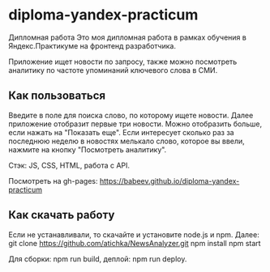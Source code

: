 # diploma-yandex-practicum
Дипломная работа 
Это моя дипломная работа в рамках обучения в Яндекс.Практикуме на фронтенд разработчика.

Приложение ищет новости по запросу, также можно посмотреть аналитику по частоте упоминаний ключевого слова в СМИ. 

## Как пользоваться

Введите в поле для поиска слово, по которому ищете новости.
Далее приложение отобразит первые три новости. Можно отобразить больше, если нажать на "Показать еще".
Если интересует сколько раз за последнюю неделю в новостях мелькало слово, которое вы ввели, нажмите на кнопку "Посмотреть аналитику".

Стэк: JS, CSS, HTML, работа с API.

Посмотреть на gh-pages: https://babeev.github.io/diploma-yandex-practicum

## Как скачать работу

Если не устанавливали, то скачайте и установите node.js и npm.
Далее:
git clone https://github.com/atichka/NewsAnalyzer.git
npm install
npm start


Для сборки: npm run build, деплой: npm run deploy.


